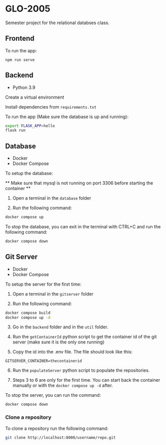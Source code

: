 # GLO-2005
Semester project for the relational databses class.

## Frontend

To run the app:

`npm run serve`

## Backend

- Python 3.9

Create a virtual environment

Install dependencies from `requirements.txt`

To run the app (Make sure the database is up and running):
```bash
export FLASK_APP=hello
flask run
```

## Database

- Docker
- Docker Compose

To setup the database:

** Make sure that mysql is not running on port 3306 before starting the container **

1) Open a terminal in the `database` folder

2) Run the following command:
```bash
docker compose up
```

To stop the database, you can exit in the terminal with CTRL+C and run the following command:
```bash
docker compose down
```

## Git Server

- Docker
- Docker Compose

To setup the server for the first time:

1) Open a terminal in the `gitserver` folder

2) Run the following command:
```bash
docker compose build
docker compose up -d
```

3) Go in the `backend` folder and in the `util` folder.

4) Run the `getContainerId` python script to get the container id of the git server (make sure it is the only one running)

5) Copy the id into the .env file. The file should look like this:
```
GITSERVER_CONTAINER=thecontainerid
```

6) Run the `populateServer` python script to populate the repositories.

7) Steps 3 to 6 are only for the first time. You can start back the container manually or with the `docker compose up -d` after.

To stop the server, you can run the command:
```bash
docker compose down
```

### Clone a repository
To clone a repository run the following command:
```bash
git clone http://localhost:8000/username/repo.git
```
